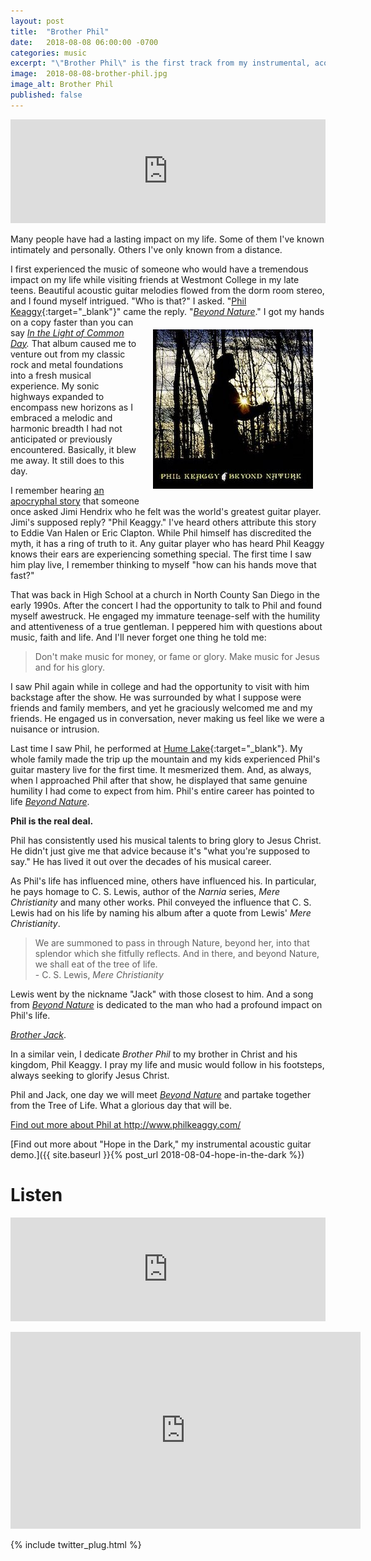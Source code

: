 ```yaml
---
layout: post
title:  "Brother Phil"
date:   2018-08-08 06:00:00 -0700
categories: music
excerpt: "\"Brother Phil\" is the first track from my instrumental, acoustic guitar demo, \"Hope in the Dark.\""
image:  2018-08-08-brother-phil.jpg
image_alt: Brother Phil
published: false
---
```


<iframe width="100%" height="166" scrolling="no" frameborder="no" allow="autoplay" src="https://w.soundcloud.com/player/?url=https%3A//api.soundcloud.com/tracks/480817221&color=%23ff5500&auto_play=false&hide_related=false&show_comments=true&show_user=true&show_reposts=false&show_teaser=true"></iframe>

Many people have had a lasting impact on my life. Some of them I've known intimately and personally. Others I've only known from a distance. 

I first experienced the music of someone who would have a tremendous impact on my life while visiting friends at Westmont College in my late teens. Beautiful acoustic guitar melodies flowed from the dorm room stereo, and I found myself intrigued. "Who is that?" I asked. "[Phil Keaggy](http://www.philkeaggy.com){:target="_blank"}" came the reply. "<em><a href="http://www.philkeaggy.com/discography-1/#block-yui_3_17_2_3_1426278996607_297007" target="_blank">Beyond Nature</a></em>."
<a href="http://www.philkeaggy.com/discography-1/#block-yui_3_17_2_3_1426278996607_297007" target="blank">
  <img src="/assets/phil-keaggy-beyond-nature-cover.jpg" alt="Phil Keaggy, Beyond Nature" style="float: right;padding: 20px;"/>
</a>I got my hands on a copy faster than you can say <em><a href="https://www.youtube.com/watch?v=iSC5pK5CYOw" target="_blank">In the Light of Common Day</a>.</em> That album caused me to venture out from my classic rock and metal foundations into a fresh musical experience. My sonic highways expanded to encompass new horizons as I embraced a melodic and harmonic breadth I had not anticipated or previously encountered. Basically, it blew me away. It still does to this day.

I remember hearing <a href="https://en.wikipedia.org/wiki/Phil_Keaggy#Rumored_comments_by_Jimi_Hendrix_and_others" target="_blank">an apocryphal story</a> that someone once asked Jimi Hendrix who he felt was the world's greatest guitar player. Jimi's supposed reply? "Phil Keaggy." I've heard others attribute this story to Eddie Van Halen or Eric Clapton. While Phil himself has discredited the myth, it has a ring of truth to it. Any guitar player who has heard Phil Keaggy knows their ears are experiencing something special. The first time I saw him play live, I remember thinking to myself "how can his hands move that fast?"

That was back in High School at a church in North County San Diego in the early 1990s. After the concert I had the opportunity to talk to Phil and found myself awestruck. He engaged my immature teenage-self with the humility and attentiveness of a true gentleman. I peppered him with questions about music, faith and life. And I'll never forget one thing he told me:

> Don't make music for money, or fame or glory. Make music for Jesus and for his glory.

I saw Phil again while in college and had the opportunity to visit with him backstage after the show. He was surrounded by what I suppose were friends and family members, and yet he graciously welcomed me and my friends. He engaged us in conversation, never making us feel like we were a nuisance or intrusion.

Last time I saw Phil, he performed at [Hume Lake](http://hume.org){:target="_blank"}. My whole family made the trip up the mountain and my kids experienced Phil's guitar mastery live for the first time. It mesmerized them. And, as always, when I approached Phil after that show, he displayed that same genuine humility I had come to expect from him. Phil's entire career has pointed to life <em><a href="http://www.philkeaggy.com/discography-1/#block-yui_3_17_2_3_1426278996607_297007" target="_blank">Beyond Nature</a></em>. 

<b>Phil is the real deal.</b>

Phil has consistently used his musical talents to bring glory to Jesus Christ. He didn't just give me that advice because it's "what you're supposed to say." He has lived it out over the decades of his musical career.

As Phil's life has influenced mine, others have influenced his. In particular, he pays homage to C. S. Lewis, author of the *Narnia* series, *Mere Christianity* and many other works. Phil conveyed the influence that C. S. Lewis had on his life by naming his album after a quote from Lewis' *Mere Christianity*.

> We are summoned to pass in through Nature, beyond her, into that splendor which she fitfully reflects. And in there, and beyond Nature, we shall eat of the tree of life. <br /> - C. S. Lewis, *Mere Christianity*

Lewis went by the nickname "Jack" with those closest to him. And a song from <em><a href="http://www.philkeaggy.com/discography-1/#block-yui_3_17_2_3_1426278996607_297007" target="_blank">Beyond Nature</a></em> is dedicated to the man who had a profound impact on Phil's life. 

<em><a href="https://www.youtube.com/watch?v=onUXNqLR4Qc" target="_blank">Brother Jack</a></em>. 

In a similar vein, I dedicate *Brother Phil* to my brother in Christ and his kingdom, Phil Keaggy. I pray my life and music would follow in his footsteps, always seeking to glorify Jesus Christ. 

Phil and Jack, one day we will meet <em><a href="http://www.philkeaggy.com/discography-1/#block-yui_3_17_2_3_1426278996607_297007" target="_blank">Beyond Nature</a></em> and partake together from the Tree of Life. What a glorious day that will be.

<a href="http://www.philkeaggy.com/" target="_blank">Find out more about Phil at http://www.philkeaggy.com/</a>

[Find out more about "Hope in the Dark," my instrumental acoustic guitar demo.]({{ site.baseurl }}{% post_url 2018-08-04-hope-in-the-dark %})

# Listen

<p><iframe width="100%" height="166" scrolling="no" frameborder="no" allow="autoplay" src="https://w.soundcloud.com/player/?url=https%3A//api.soundcloud.com/tracks/480817221&color=%23ff5500&auto_play=false&hide_related=false&show_comments=true&show_user=true&show_reposts=false&show_teaser=true"></iframe></p>

<p style="text-align:center">
<iframe width="560" height="315" src="https://www.youtube-nocookie.com/embed/BPZ4qHBQEGI?rel=0&amp;showinfo=1" frameborder="0" allow="autoplay; encrypted-media" allowfullscreen></iframe>
</p>

{% include twitter_plug.html %}